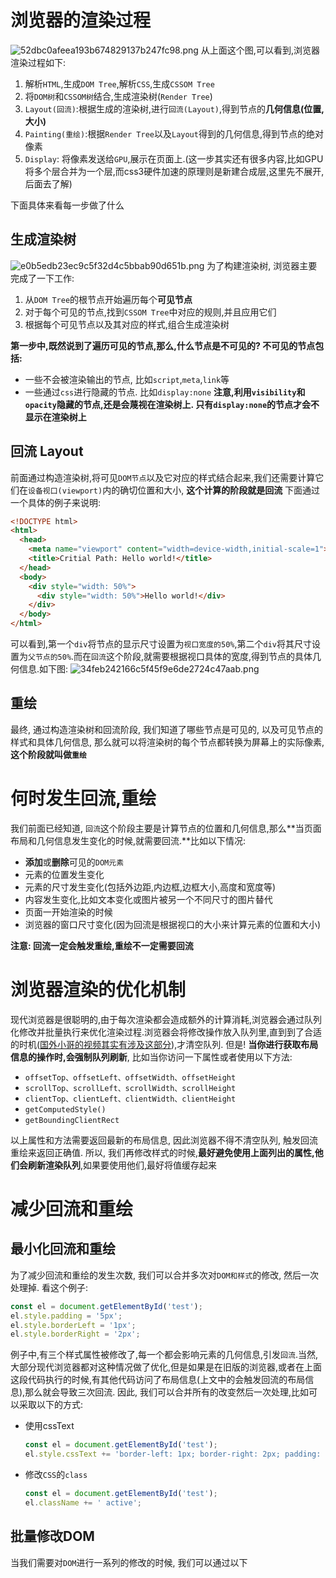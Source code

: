 # 浏览器的渲染过程
![52dbc0afeea193b674829137b247fc98.png](evernotecid://2690CA97-501C-486E-863F-92721248DCFB/appyinxiangcom/14568029/ENResource/p331)
从上面这个图,可以看到,浏览器渲染过程如下:
1. 解析`HTML`,生成`DOM Tree`,解析`CSS`,生成`CSSOM Tree`
2. 将`DOM树`和`CSSOM树`结合,生成渲染树(`Render Tree`)
3. `Layout(回流)`:根据生成的渲染树,进行`回流(Layout)`,得到节点的**几何信息(位置,大小)**
4. `Painting(重绘)`:根据`Render Tree`以及`Layout`得到的几何信息,得到节点的绝对像素
5. `Display`: 将像素发送给`GPU`,展示在页面上.(这一步其实还有很多内容,比如GPU将多个层合并为一个层,而css3硬件加速的原理则是新建合成层,这里先不展开,后面去了解)

下面具体来看每一步做了什么
## 生成渲染树
![e0b5edb23ec9c5f32d4c5bbab90d651b.png](evernotecid://2690CA97-501C-486E-863F-92721248DCFB/appyinxiangcom/14568029/ENResource/p332)
为了构建渲染树, 浏览器主要完成了一下工作:
1. 从`DOM Tree`的根节点开始遍历每个**可见节点**
2. 对于每个可见的节点,找到`CSSOM Tree`中对应的规则,并且应用它们
3. 根据每个可见节点以及其对应的样式,组合生成渲染树

**第一步中,既然说到了遍历可见的节点,那么,什么节点是不可见的? 不可见的节点包括:**
* 一些不会被渲染输出的节点, 比如`script`,`meta`,`link`等
* 一些通过`css`进行隐藏的节点. 比如`display:none` **注意,利用`visibility`和`opacity`隐藏的节点,还是会蔑视在渲染树上. 只有`display:none`的节点才会不显示在渲染树上**

## 回流 Layout
前面通过构造渲染树,将可见`DOM节点`以及它对应的样式结合起来,我们还需要计算它们在`设备视口(viewport)`内的确切位置和大小, **这个计算的阶段就是回流**
下面通过一个具体的例子来说明:
```html
<!DOCTYPE html>
<html>
  <head>
    <meta name="viewport" content="width=device-width,initial-scale=1">
    <title>Critial Path: Hello world!</title>
  </head>
  <body>
    <div style="width: 50%">
      <div style="width: 50%">Hello world!</div>
    </div>
  </body>
</html>
```
可以看到,第一个`div`将节点的显示尺寸设置为`视口宽度的50%`,第二个`div`将其尺寸设置为`父节点的50%`.而在`回流`这个阶段,就需要根据视口具体的宽度,得到节点的具体几何信息.如下图:
![34feb242166c5f45f9e6de2724c47aab.png](evernotecid://2690CA97-501C-486E-863F-92721248DCFB/appyinxiangcom/14568029/ENResource/p333)

## 重绘
最终, 通过构造渲染树和回流阶段, 我们知道了哪些节点是可见的, 以及可见节点的样式和具体几何信息, 那么就可以将渲染树的每个节点都转换为屏幕上的实际像素,**这个阶段就叫做`重绘`**
# 何时发生回流,重绘
我们前面已经知道, `回流`这个阶段主要是计算节点的位置和几何信息,那么**当页面布局和几何信息发生变化的时候,就需要回流.**比如以下情况:
* **添加**或**删除**可见的`DOM元素`
* 元素的位置发生变化
* 元素的尺寸发生变化(包括外边距,内边框,边框大小,高度和宽度等)
* 内容发生变化,比如文本变化或图片被另一个不同尺寸的图片替代
* 页面一开始渲染的时候
* 浏览器的窗口尺寸变化(因为回流是根据视口的大小来计算元素的位置和大小)

**注意: 回流一定会触发重绘,重绘不一定需要回流**
# 浏览器渲染的优化机制
现代浏览器是很聪明的,由于每次渲染都会造成额外的计算消耗,浏览器会通过队列化修改并批量执行来优化渲染过程.浏览器会将修改操作放入队列里,直到到了合适的时机([国外小哥的视频其实有涉及这部分](https://www.bilibili.com/video/av37759434/)),才清空队列. 但是! **当你进行获取布局信息的操作时,会强制队列刷新**, 比如当你访问一下属性或者使用以下方法:
* `offsetTop、offsetLeft、offsetWidth、offsetHeight`
* `scrollTop、scrollLeft、scrollWidth、scrollHeight`
* `clientTop、clientLeft、clientWidth、clientHeight`
* `getComputedStyle()`
* `getBoundingClientRect`

以上属性和方法需要返回最新的布局信息, 因此浏览器不得不清空队列, 触发回流重绘来返回正确值. 所以, 我们再修改样式的时候,**最好避免使用上面列出的属性,他们会刷新渲染队列**,如果要使用他们,最好将值缓存起来
# 减少回流和重绘
## 最小化回流和重绘
为了减少回流和重绘的发生次数, 我们可以合并多次对`DOM和样式`的修改, 然后一次处理掉. 看这个例子:
```JavaScript
const el = document.getElementById('test');
el.style.padding = '5px';
el.style.borderLeft = '1px';
el.style.borderRight = '2px';
```
例子中,有三个样式属性被修改了,每一个都会影响元素的几何信息,引发`回流`.当然,大部分现代浏览器都对这种情况做了优化,但是如果是在旧版的浏览器,或者在上面这段代码执行的时候,有其他代码访问了布局信息(上文中的会触发回流的布局信息),那么就会导致三次回流.
因此, 我们可以合并所有的改变然后一次处理,比如可以采取以下的方式:
* 使用cssText
  ```JavaScript
  const el = document.getElementById('test');
  el.style.cssText += 'border-left: 1px; border-right: 2px; padding: 5px;';
  ```
* 修改`CSS`的`class`
  ```JavaScript
  const el = document.getElementById('test');
  el.className += ' active';
  ```

## 批量修改DOM
当我们需要对`DOM`进行一系列的修改的时候, 我们可以通过以下